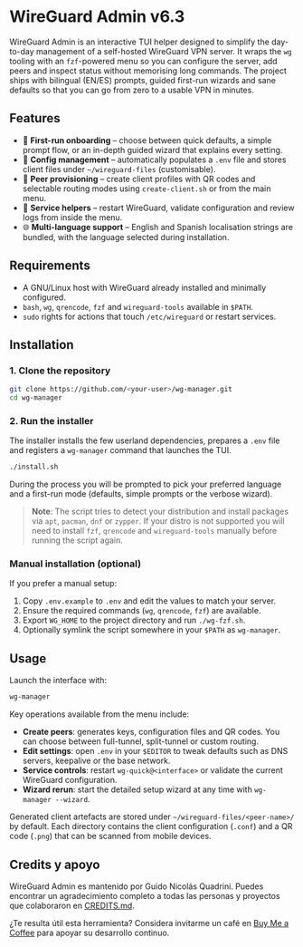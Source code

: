 # WireGuard Admin v6.3

WireGuard Admin is an interactive TUI helper designed to simplify the day-to-day
management of a self-hosted WireGuard VPN server. It wraps the `wg` tooling with
an `fzf`-powered menu so you can configure the server, add peers and inspect
status without memorising long commands. The project ships with bilingual (EN/ES)
prompts, guided first-run wizards and sane defaults so that you can go from zero
to a usable VPN in minutes.

## Features

- 🚀 **First-run onboarding** – choose between quick defaults, a simple prompt
  flow, or an in-depth guided wizard that explains every setting.
- 📂 **Config management** – automatically populates a `.env` file and stores
  client files under `~/wireguard-files` (customisable).
- 👥 **Peer provisioning** – create client profiles with QR codes and selectable
  routing modes using `create-client.sh` or from the main menu.
- 🔁 **Service helpers** – restart WireGuard, validate configuration and review
  logs from inside the menu.
- 🌐 **Multi-language support** – English and Spanish localisation strings are
  bundled, with the language selected during installation.

## Requirements

- A GNU/Linux host with WireGuard already installed and minimally configured.
- `bash`, `wg`, `qrencode`, `fzf` and `wireguard-tools` available in `$PATH`.
- `sudo` rights for actions that touch `/etc/wireguard` or restart services.

## Installation

### 1. Clone the repository

```bash
git clone https://github.com/<your-user>/wg-manager.git
cd wg-manager
```

### 2. Run the installer

The installer installs the few userland dependencies, prepares a `.env` file and
registers a `wg-manager` command that launches the TUI.

```bash
./install.sh
```

During the process you will be prompted to pick your preferred language and a
first-run mode (defaults, simple prompts or the verbose wizard).

> **Note**: The script tries to detect your distribution and install packages via
> `apt`, `pacman`, `dnf` or `zypper`. If your distro is not supported you will
> need to install `fzf`, `qrencode` and `wireguard-tools` manually before running
> the script again.

### Manual installation (optional)

If you prefer a manual setup:

1. Copy `.env.example` to `.env` and edit the values to match your server.
2. Ensure the required commands (`wg`, `qrencode`, `fzf`) are available.
3. Export `WG_HOME` to the project directory and run `./wg-fzf.sh`.
4. Optionally symlink the script somewhere in your `$PATH` as `wg-manager`.

## Usage

Launch the interface with:

```bash
wg-manager
```

Key operations available from the menu include:

- **Create peers**: generates keys, configuration files and QR codes. You can
  choose between full-tunnel, split-tunnel or custom routing.
- **Edit settings**: open `.env` in your `$EDITOR` to tweak defaults such as DNS
  servers, keepalive or the base network.
- **Service controls**: restart `wg-quick@<interface>` or validate the current
  WireGuard configuration.
- **Wizard rerun**: start the detailed setup wizard at any time with
  `wg-manager --wizard`.

Generated client artefacts are stored under `~/wireguard-files/<peer-name>/` by
default. Each directory contains the client configuration (`.conf`) and a QR
code (`.png`) that can be scanned from mobile devices.

## Credits y apoyo

WireGuard Admin es mantenido por Guido Nicolás Quadrini. Puedes encontrar un
agradecimiento completo a todas las personas y proyectos que colaboraron en
[CREDITS.md](CREDITS.md).

¿Te resulta útil esta herramienta? Considera invitarme un café en
[Buy Me a Coffee](https://buymeacoffee.com/matekraft) para apoyar su
desarrollo continuo.
